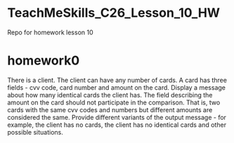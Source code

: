 # TeachMeSkills_C26_Lesson_10_HW
Repo for homework lesson 10
# homework0
There is a client.
The client can have any number of cards.
A card has three fields - cvv code, card number and amount on the card.
Display a message about how many identical cards the client has.
The field describing the amount on the card should not participate in the comparison.
That is, two cards with the same cvv codes and numbers but different amounts are considered the same.
Provide different variants of the output message - 
for example, the client has no cards, the client has no identical cards and other possible situations.
